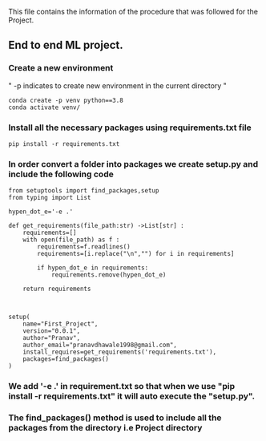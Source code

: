 This file contains the information of the procedure that was followed for the Project.

## End to end ML project.


### Create a new environment
" -p indicates to create new environment in the current directory "

```
conda create -p venv python==3.8
conda activate venv/
```

### Install all the necessary packages using requirements.txt file
```
pip install -r requirements.txt
```

### In order convert a folder into packages we create setup.py and include the following code
```
from setuptools import find_packages,setup
from typing import List

hypen_dot_e='-e .'

def get_requirements(file_path:str) ->List[str] :
    requirements=[]
    with open(file_path) as f :
        requirements=f.readlines()
        requirements=[i.replace("\n","") for i in requirements]

        if hypen_dot_e in requirements:
            requirements.remove(hypen_dot_e)

    return requirements



setup(
    name="First_Project",
    version="0.0.1",
    author="Pranav",
    author_email="pranavdhawale1998@gmail.com",
    install_requires=get_requirements('requirements.txt'),
    packages=find_packages()
)
```

### We add '-e .' in requirement.txt so that when we use "pip install -r requirements.txt" it will auto execute the "setup.py".
### The find_packages() method is used to include all the packages from the directory i.e Project directory